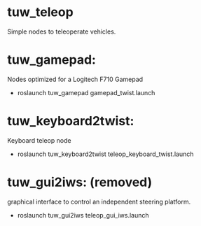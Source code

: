 # tuw_teleop
Simple nodes to teleoperate vehicles. 

# tuw_gamepad: 
Nodes optimized for a Logitech F710 Gamepad 
- roslaunch tuw_gamepad gamepad_twist.launch 

# tuw_keyboard2twist: 
Keyboard teleop node
- roslaunch tuw_keyboard2twist teleop_keyboard_twist.launch 

# tuw_gui2iws: (removed)
graphical interface to control an independent steering platform.
- roslaunch tuw_gui2iws teleop_gui_iws.launch 
